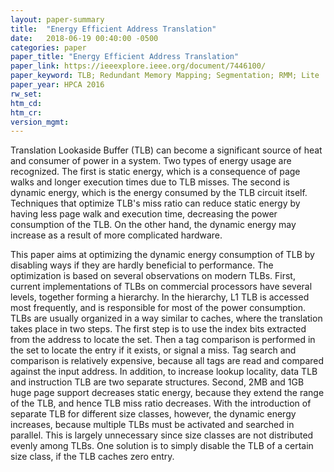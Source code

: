 ```yaml
---
layout: paper-summary
title:  "Energy Efficient Address Translation"
date:   2018-06-19 00:40:00 -0500
categories: paper
paper_title: "Energy Efficient Address Translation"
paper_link: https://ieeexplore.ieee.org/document/7446100/
paper_keyword: TLB; Redundant Memory Mapping; Segmentation; RMM; Lite
paper_year: HPCA 2016
rw_set: 
htm_cd: 
htm_cr: 
version_mgmt: 
---
```


Translation Lookaside Buffer (TLB) can become a significant source of heat and consumer of power in a 
system. Two types of energy usage are recognized. The first is static energy, which is a consequence of 
page walks and longer execution times due to TLB misses. The second is dynamic energy, which is the energy
consumed by the TLB circuit itself. Techniques that optimize TLB's miss ratio can reduce static energy by
having less page walk and execution time, decreasing the power consumption of the TLB. On the other hand, 
the dynamic energy may increase as a result of more complicated hardware.

This paper aims at optimizing the dynamic energy consumption of TLB by disabling ways if they are hardly
beneficial to performance. The optimization is based on several observations on modern TLBs. First, current
implementations of TLBs on commercial processors have several levels, together forming a hierarchy. In the 
hierarchy, L1 TLB is accessed most frequently, and is responsible for most of the power consumption. TLBs are 
usually organized in a way similar to caches, where the translation takes place in two steps. The first step
is to use the index bits extracted from the address to locate the set. Then a tag comparison is performed in the 
set to locate the entry if it exists, or signal a miss. Tag search and comparison is relatively expensive,
because all tags are read and compared against the input address. In addition, to increase lookup locality,
data TLB and instruction TLB are two separate structures. Second, 2MB and 1GB huge page support decreases 
static energy, because they extend the range of the TLB, and hence TLB miss ratio decreases. With the 
introduction of separate TLB for different size classes, however, the dynamic energy increases, because multiple
TLBs must be activated and searched in parallel. This is largely unnecessary since size classes are not distributed
evenly among TLBs. One solution is to simply disable the TLB of a certain size class, if the TLB caches zero entry.